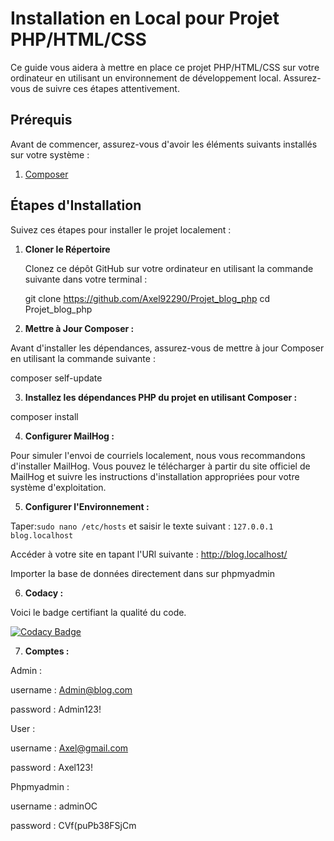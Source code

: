 # Installation en Local pour Projet PHP/HTML/CSS

Ce guide vous aidera à mettre en place ce projet PHP/HTML/CSS sur votre ordinateur en utilisant un environnement de développement local. Assurez-vous de suivre ces étapes attentivement.

## Prérequis

Avant de commencer, assurez-vous d'avoir les éléments suivants installés sur votre système :

1. [Composer](https://getcomposer.org/download/)

## Étapes d'Installation

Suivez ces étapes pour installer le projet localement :

1. **Cloner le Répertoire**

   Clonez ce dépôt GitHub sur votre ordinateur en utilisant la commande suivante dans votre terminal :


   git clone https://github.com/Axel92290/Projet_blog_php
   cd Projet_blog_php

   
2. **Mettre à Jour Composer :**

Avant d'installer les dépendances, assurez-vous de mettre à jour Composer en utilisant la commande suivante :


composer self-update


3. **Installez les dépendances PHP du projet en utilisant Composer :**


composer install

4. **Configurer MailHog :** 

Pour simuler l'envoi de courriels localement, nous vous recommandons d'installer MailHog. Vous pouvez le télécharger à partir du site officiel de MailHog et suivre les instructions d'installation appropriées pour votre système d'exploitation.

5. **Configurer l'Environnement :** 

Taper:`sudo nano /etc/hosts` et saisir le texte suivant : `127.0.0.1 blog.localhost`

Accéder à votre site en tapant l'URl suivante : http://blog.localhost/

Importer la base de données directement dans sur phpmyadmin

6. **Codacy :** 

Voici le badge certifiant la qualité du code.

[![Codacy Badge](https://app.codacy.com/project/badge/Grade/2e8a09b45dfc4fbbaf6fe153edec760b)](https://app.codacy.com/gh/Axel92290/Projet_blog_php/dashboard?utm_source=gh&utm_medium=referral&utm_content=&utm_campaign=Badge_grade)

7. **Comptes :** 

Admin :

username : Admin@blog.com

password : Admin123!

User : 

username :  Axel@gmail.com

password : Axel123!

Phpmyadmin :

username : adminOC

password : CVf(puPb38FSjCm
